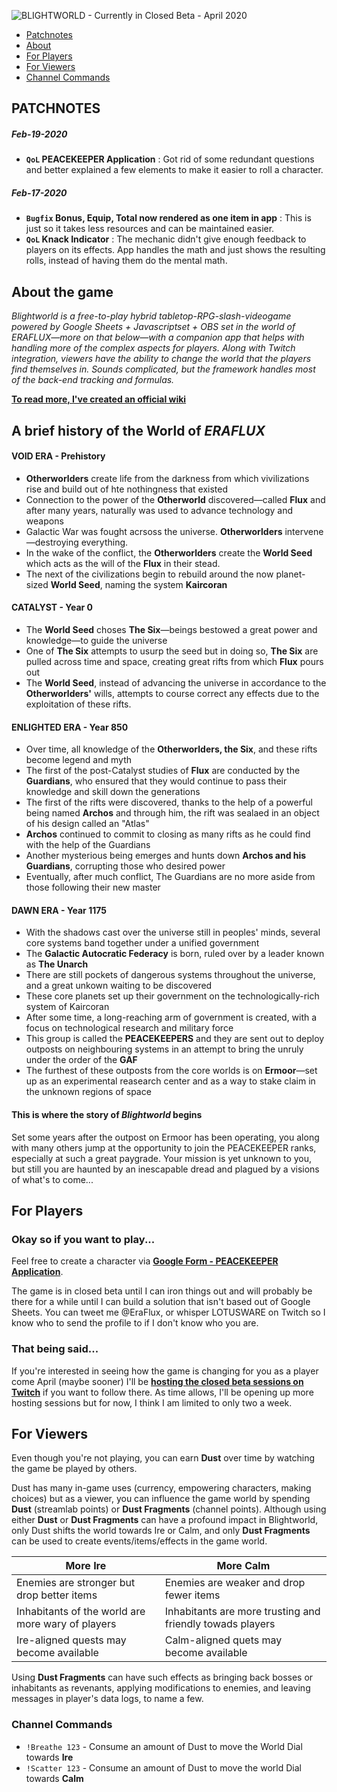 ![BLIGHTWORLD - Currently in Closed Beta - April 2020](https://blight.world/twitch/twitch/video-player-banner.jpg)

- [Patchnotes](#patchnotes)
- [About](#about-the-game)
- [For Players](#okay-so-if-you-want-to-play)
- [For Viewers](#for-viewers)
- [Channel Commands](#channel-commands)


## PATCHNOTES
##### Feb-19-2020
- **`QoL` PEACEKEEPER Application** : Got rid of some redundant questions and better explained a few elements to make it easier to roll a character.
##### Feb-17-2020
- **`Bugfix` Bonus, Equip, Total now rendered as one item in app** : This is just so it takes less resources and can be maintained easier.
- **`QoL` Knack Indicator** : The mechanic didn't give enough feedback to players on its effects. App handles the math and just shows the resulting rolls, instead of having them do the mental math.

## About the game
*Blightworld is a free-to-play hybrid tabletop-RPG-slash-videogame powered by Google Sheets + Javascriptset + OBS set in the world of ERAFLUX—more on that below—with a companion app that helps with handling more of the complex aspects for players.  Along with Twitch integration, viewers have the ability to change the world that the players find themselves in.  Sounds complicated, but the framework handles most of the back-end tracking and formulas.*

[**To read more, I've created an official wiki**](https://github.com/lotusware/blight-world/wiki)

## A brief history of the World of *ERAFLUX*
#### VOID ERA - Prehistory
- **Otherworlders** create life from the darkness from which vivilizations rise and build out of hte nothingness that existed
- Connection to the power of the **Otherworld** discovered—called **Flux** and after many years, naturally was used to advance technology and weapons
- Galactic War was fought acrsoss the universe. **Otherworlders** intervene—destroying everything.
- In the wake of the conflict, the **Otherworlders** create the **World Seed** which acts as the will of the **Flux** in their stead.
- The next of the civilizations begin to rebuild around the now planet-sized **World Seed**, naming the system **Kaircoran**
#### CATALYST - Year 0
- The **World Seed** choses **The Six**—beings bestowed a great power and knowledge—to guide the universe
- One of **The Six** attempts to usurp the seed but in doing so, **The Six** are pulled across time and space, creating great rifts from which **Flux** pours out
- The **World Seed**, instead of advancing the universe in accordance to the **Otherworlders'** wills, attempts to course correct any effects due to the exploitation of these rifts.
#### ENLIGHTED ERA - Year 850
- Over time, all knowledge of the **Otherworlders, the Six**, and these rifts become legend and myth
- The first of the post-Catalyst studies of **Flux** are conducted by the **Guardians**, who ensured that they would continue to pass their knowledge and skill down the generations
- The first of the rifts were discovered, thanks to the help of a powerful being named **Archos** and through him, the rift was sealaed in an object of his design called an "Atlas"
- **Archos** continued to commit to closing as many rifts as he could find with the help of the Guardians
- Another mysterious being emerges and hunts down **Archos and his Guardians**, corrupting those who desired power
- Eventually, after much conflict, The Guardians are no more aside from those following their new master
#### DAWN ERA - Year 1175
- With the shadows cast over the universe still in peoples' minds, several core systems band together under a unified government
- The **Galactic Autocratic Federacy** is born, ruled over by a leader known as **The Unarch**
- There are still pockets of dangerous systems throughout the universe, and a great unkown waiting to be discovered
- These core planets set up their government on the technologically-rich system of Kaircoran
- After some time, a long-reaching arm of government is created, with a focus on technological research and military force
- This group is called the **PEACEKEEPERS** and they are sent out to deploy outposts on neighbouring systems in an attempt to bring the unruly under the order of the **GAF**
- The furthest of these outposts from the core worlds is on **Ermoor**—set up as an experimental reasearch center and as a way to stake claim in the unknown regions of space


#### This is where the story of *Blightworld* begins
Set some years after the outpost on Ermoor has been operating, you along with many others jump at the opportunity to join the PEACEKEEPER ranks, especially at such a great paygrade.  Your mission is yet unknown to you, but still you are haunted by an inescapable dread and plagued by a visions of what's to come...


## For Players
### Okay so if you want to play...
Feel free to create a character via [**Google Form - PEACEKEEPER Application**](https://docs.google.com/forms/d/e/1FAIpQLSdmjwwZHayq47IHvxQiucQkFVtI5mC1rq6w7P7Ju3KLcgfMDg/viewform). 

The game is in closed beta until I can iron things out and will probably be there for a while until I can build a solution that isn't based out of Google Sheets.  You can tweet me @EraFlux, or whisper LOTUSWARE on Twitch so I know who to send the profile to if I don't know who you are.

### That being said...
If you're interested in seeing how the game is changing for you as a player come April (maybe sooner) I'll be [**hosting the closed beta sessions on Twitch**](https://www.twitch.tv/lotusware) if you want to follow there.  As time allows, I'll be opening up more hosting sessions but for now, I think I am limited to only two a week.

## For Viewers
Even though you're not playing, you can earn **Dust** over time by watching the game be played by others. 

Dust has many in-game uses (currency, empowering characters, making choices) but as a viewer, you can influence the game world by spending **Dust** (streamlab points) or **Dust Fragments** (channel points).  Although using either **Dust** or **Dust Fragments** can have a profound impact in Blightworld, only Dust shifts the world towards Ire or Calm, and only **Dust Fragments** can be used to create events/items/effects in the game world.

More Ire | More Calm
---------|----------
Enemies are stronger but drop better items | Enemies are weaker and drop fewer items
Inhabitants of the world are more wary of players | Inhabitants are more trusting and friendly towads players
Ire-aligned quests may become available | Calm-aligned quets may become available

Using **Dust Fragments** can have such effects as bringing back bosses or inhabitants as revenants, applying modifications to enemies, and leaving messages in player's data logs, to name a few.


### Channel Commands
- `!Breathe 123`  - Consume an amount of Dust to move the World Dial towards **Ire**
- `!Scatter 123`  - Consume an amount of Dust to move the world Dial towards **Calm**
